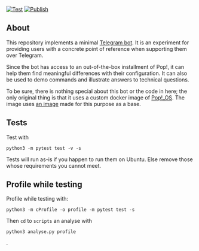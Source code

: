 [![Test](https://github.com/why-not-try-calmer/pop-bot/actions/workflows/test.yml/badge.svg)](https://github.com/why-not-try-calmer/pop-bot/actions/workflows/test.yml) [![Publish](https://github.com/why-not-try-calmer/pop-bot/actions/workflows/publish.yml/badge.svg)](https://github.com/why-not-try-calmer/pop-bot/actions/workflows/publish.yml)

## About
This repository implements a minimal [Telegram bot](https://t.me/pop_os_bot). It is an experiment for providing users with a concrete point of reference when supporting them over Telegram.

Since the bot has access to an out-of-the-box installment of Pop!, it can help them find meaningful differences with their configuration. It can also be used to demo commands and illustrate answers to technical questions.

To be sure, there is nothing special about this bot or the code in here; the only original thing is that it uses a custom docker image of [Pop!_OS](https://pop.system76.com). The image uses [an image](https://hub.docker.com/repository/docker/nycticoracs/pop_os) made for this purpose as a base.

## Tests
Test with

    python3 -m pytest test -v -s

Tests will run as-is if you happen to run them on Ubuntu. Else remove those whose requirements you cannot meet.

## Profile while testing
Profile while testing with:

    python3 -m cProfile -o profile -m pytest test -s

Then `cd` to `scripts` an analyse with

    python3 analyse.py profile
.
